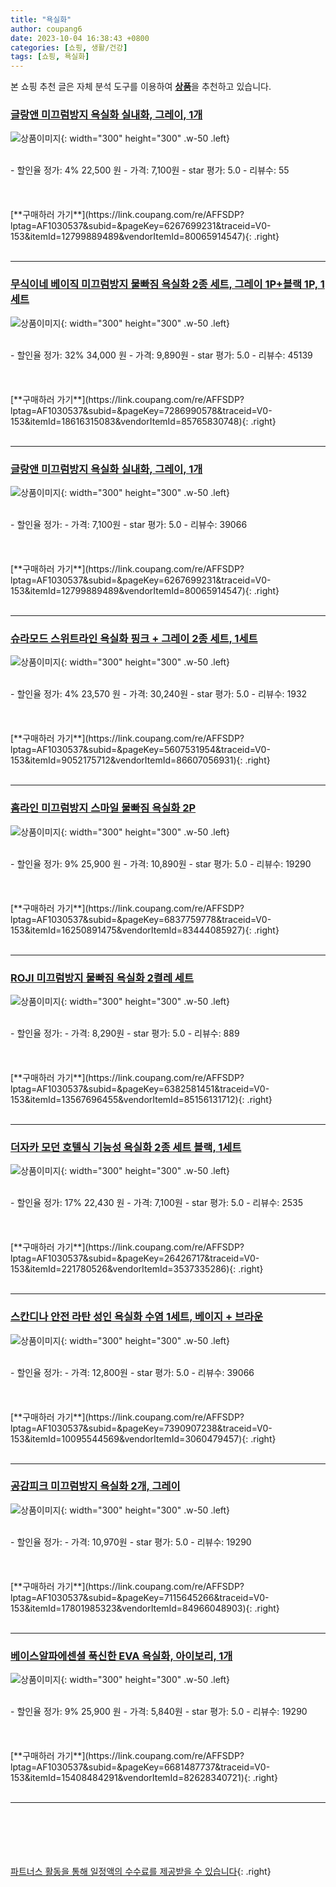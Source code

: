 ```yaml
---
title: "욕실화"
author: coupang6
date: 2023-10-04 16:38:43 +0800
categories: [쇼핑, 생활/건강]
tags: [쇼핑, 욕실화]
---
```


본 쇼핑 추천 글은 자체 분석 도구를 이용하여 [**상품**](https://link.coupang.com/a/bao1ui)을 추천하고 있습니다.

### [글랑앤 미끄럼방지 욕실화 실내화, 그레이, 1개](https://link.coupang.com/re/AFFSDP?lptag=AF1030537&subid=&pageKey=6267699231&traceid=V0-153&itemId=12799889489&vendorItemId=80065914547)

![상품이미지](https://thumbnail8.coupangcdn.com/thumbnails/remote/230x230ex/image/retail/images/2366224347797927-2faddbfa-4014-41bf-864b-efa60b8141e3.jpg){: width="300" height="300" .w-50 .left}


<br>
- 할인율 정가: 4%  22,500   원
- 가격: 7,100원
- star 평가: 5.0
- 리뷰수: 55
<br>
<br>
<br>
<br>
[**구매하러 가기**](https://link.coupang.com/re/AFFSDP?lptag=AF1030537&subid=&pageKey=6267699231&traceid=V0-153&itemId=12799889489&vendorItemId=80065914547){: .right}
<br>
<br>

---

### [무식이네 베이직 미끄럼방지 물빠짐 욕실화 2종 세트, 그레이 1P+블랙 1P, 1세트](https://link.coupang.com/re/AFFSDP?lptag=AF1030537&subid=&pageKey=7286990578&traceid=V0-153&itemId=18616315083&vendorItemId=85765830748)

![상품이미지](https://thumbnail9.coupangcdn.com/thumbnails/remote/230x230ex/image/vendor_inventory/30a6/7089ea34fb4f08d66abb137c03334dcf8202edf9b5bfddf6266b68ce539f.jpg){: width="300" height="300" .w-50 .left}


<br>
- 할인율 정가: 32%  34,000   원
- 가격: 9,890원
- star 평가: 5.0
- 리뷰수: 45139
<br>
<br>
<br>
<br>
[**구매하러 가기**](https://link.coupang.com/re/AFFSDP?lptag=AF1030537&subid=&pageKey=7286990578&traceid=V0-153&itemId=18616315083&vendorItemId=85765830748){: .right}
<br>
<br>

---

### [글랑앤 미끄럼방지 욕실화 실내화, 그레이, 1개](https://link.coupang.com/re/AFFSDP?lptag=AF1030537&subid=&pageKey=6267699231&traceid=V0-153&itemId=12799889489&vendorItemId=80065914547)

![상품이미지](https://thumbnail8.coupangcdn.com/thumbnails/remote/230x230ex/image/retail/images/2366224347797927-2faddbfa-4014-41bf-864b-efa60b8141e3.jpg){: width="300" height="300" .w-50 .left}


<br>
- 할인율 정가: 
- 가격: 7,100원
- star 평가: 5.0
- 리뷰수: 39066
<br>
<br>
<br>
<br>
[**구매하러 가기**](https://link.coupang.com/re/AFFSDP?lptag=AF1030537&subid=&pageKey=6267699231&traceid=V0-153&itemId=12799889489&vendorItemId=80065914547){: .right}
<br>
<br>

---

### [슈라모드 스위트라인 욕실화 핑크 + 그레이 2종 세트, 1세트](https://link.coupang.com/re/AFFSDP?lptag=AF1030537&subid=&pageKey=5607531954&traceid=V0-153&itemId=9052175712&vendorItemId=86607056931)

![상품이미지](https://thumbnail8.coupangcdn.com/thumbnails/remote/230x230ex/image/vendor_inventory/953a/009a7168ec343f558503a824dd0e8e743d4572123471cc7b773b03777e0b.jpg){: width="300" height="300" .w-50 .left}


<br>
- 할인율 정가: 4%  23,570   원
- 가격: 30,240원
- star 평가: 5.0
- 리뷰수: 1932
<br>
<br>
<br>
<br>
[**구매하러 가기**](https://link.coupang.com/re/AFFSDP?lptag=AF1030537&subid=&pageKey=5607531954&traceid=V0-153&itemId=9052175712&vendorItemId=86607056931){: .right}
<br>
<br>

---

### [홈라인 미끄럼방지 스마일 물빠짐 욕실화 2P](https://link.coupang.com/re/AFFSDP?lptag=AF1030537&subid=&pageKey=6837759778&traceid=V0-153&itemId=16250891475&vendorItemId=83444085927)

![상품이미지](https://thumbnail6.coupangcdn.com/thumbnails/remote/230x230ex/image/vendor_inventory/557a/1b9b311a76bb37ece921ba399e9d2c6ffaa432f45a010cd9d6d806818338.jpg){: width="300" height="300" .w-50 .left}


<br>
- 할인율 정가: 9%  25,900   원
- 가격: 10,890원
- star 평가: 5.0
- 리뷰수: 19290
<br>
<br>
<br>
<br>
[**구매하러 가기**](https://link.coupang.com/re/AFFSDP?lptag=AF1030537&subid=&pageKey=6837759778&traceid=V0-153&itemId=16250891475&vendorItemId=83444085927){: .right}
<br>
<br>

---

### [ROJI 미끄럼방지 물빠짐 욕실화 2켤레 세트](https://link.coupang.com/re/AFFSDP?lptag=AF1030537&subid=&pageKey=6382581451&traceid=V0-153&itemId=13567696455&vendorItemId=85156131712)

![상품이미지](https://thumbnail9.coupangcdn.com/thumbnails/remote/230x230ex/image/vendor_inventory/57c3/d29308f23c934c1e736875d1739f8da073ea50c2da7bc263cf778aeced2d.jpg){: width="300" height="300" .w-50 .left}


<br>
- 할인율 정가: 
- 가격: 8,290원
- star 평가: 5.0
- 리뷰수: 889
<br>
<br>
<br>
<br>
[**구매하러 가기**](https://link.coupang.com/re/AFFSDP?lptag=AF1030537&subid=&pageKey=6382581451&traceid=V0-153&itemId=13567696455&vendorItemId=85156131712){: .right}
<br>
<br>

---

### [더자카 모던 호텔식 기능성 욕실화 2종 세트 블랙, 1세트](https://link.coupang.com/re/AFFSDP?lptag=AF1030537&subid=&pageKey=26426717&traceid=V0-153&itemId=221780526&vendorItemId=3537335286)

![상품이미지](https://thumbnail7.coupangcdn.com/thumbnails/remote/230x230ex/image/retail/images/1823678162288440-27bdfad7-1d49-437b-bb44-b1a639b0c892.jpg){: width="300" height="300" .w-50 .left}


<br>
- 할인율 정가: 17%  22,430   원
- 가격: 7,100원
- star 평가: 5.0
- 리뷰수: 2535
<br>
<br>
<br>
<br>
[**구매하러 가기**](https://link.coupang.com/re/AFFSDP?lptag=AF1030537&subid=&pageKey=26426717&traceid=V0-153&itemId=221780526&vendorItemId=3537335286){: .right}
<br>
<br>

---

### [스칸디나 안전 라탄 성인 욕실화 수염 1세트, 베이지 + 브라운](https://link.coupang.com/re/AFFSDP?lptag=AF1030537&subid=&pageKey=7390907238&traceid=V0-153&itemId=10095544569&vendorItemId=3060479457)

![상품이미지](https://thumbnail10.coupangcdn.com/thumbnails/remote/230x230ex/image/retail/images/3832248285136658-6c399e2f-3a25-436c-91fd-cf235800fdd1.jpg){: width="300" height="300" .w-50 .left}


<br>
- 할인율 정가: 
- 가격: 12,800원
- star 평가: 5.0
- 리뷰수: 39066
<br>
<br>
<br>
<br>
[**구매하러 가기**](https://link.coupang.com/re/AFFSDP?lptag=AF1030537&subid=&pageKey=7390907238&traceid=V0-153&itemId=10095544569&vendorItemId=3060479457){: .right}
<br>
<br>

---

### [공감피크 미끄럼방지 욕실화 2개, 그레이](https://link.coupang.com/re/AFFSDP?lptag=AF1030537&subid=&pageKey=7115645266&traceid=V0-153&itemId=17801985323&vendorItemId=84966048903)

![상품이미지](https://thumbnail10.coupangcdn.com/thumbnails/remote/230x230ex/image/retail/images/3488829351293601-9f0ab12e-4e4a-4319-a83a-05d7a3d00ddb.jpg){: width="300" height="300" .w-50 .left}


<br>
- 할인율 정가: 
- 가격: 10,970원
- star 평가: 5.0
- 리뷰수: 19290
<br>
<br>
<br>
<br>
[**구매하러 가기**](https://link.coupang.com/re/AFFSDP?lptag=AF1030537&subid=&pageKey=7115645266&traceid=V0-153&itemId=17801985323&vendorItemId=84966048903){: .right}
<br>
<br>

---

### [베이스알파에센셜 푹신한 EVA 욕실화, 아이보리, 1개](https://link.coupang.com/re/AFFSDP?lptag=AF1030537&subid=&pageKey=6681487737&traceid=V0-153&itemId=15408484291&vendorItemId=82628340721)

![상품이미지](https://thumbnail7.coupangcdn.com/thumbnails/remote/230x230ex/image/retail/images/9617228466255043-8bbe2df9-ac70-416f-89a4-22350dbcc951.jpg){: width="300" height="300" .w-50 .left}


<br>
- 할인율 정가: 9%  25,900   원
- 가격: 5,840원
- star 평가: 5.0
- 리뷰수: 19290
<br>
<br>
<br>
<br>
[**구매하러 가기**](https://link.coupang.com/re/AFFSDP?lptag=AF1030537&subid=&pageKey=6681487737&traceid=V0-153&itemId=15408484291&vendorItemId=82628340721){: .right}
<br>
<br>

---
<br><br><br><br><br> [파트너스 활동을 통해 일정액의 수수료를 제공받을 수 있습니다](https://link.coupang.com/a/bao1ui){: .right}